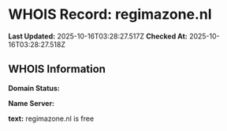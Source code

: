 # WHOIS Record: regimazone.nl

**Last Updated:** 2025-10-16T03:28:27.517Z
**Checked At:** 2025-10-16T03:28:27.518Z

## WHOIS Information

**Domain Status:** 

**Name Server:** 

**text:** regimazone.nl is free

